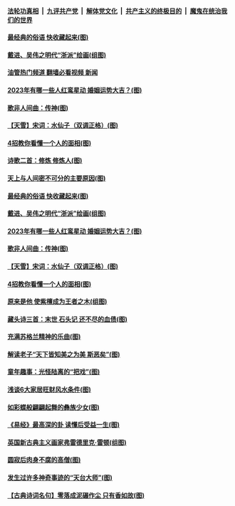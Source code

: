 ####  [法轮功真相](../../../../basic/blob/master/README.md?t=11201002) &nbsp;|&nbsp; [九评共产党](../../../../9ping.md/blob/master/README.md?t=11201002) &nbsp;|&nbsp; [解体党文化](../../../../jtdwh.md/blob/master/README.md?t=11201002)  &nbsp;|&nbsp; [共产主义的终极目的](../../../../gczydzjmd.md/blob/master/README.md?t=11201002) &nbsp;|&nbsp; [魔鬼在统治我们的世界](../../../../mgztzwmdsj.md/blob/master/README.md?t=11201002) 

#### [最经典的俗语 快收藏起来(图)](../pages/p7/1021705.md?t=11201002) 

#### [戴进、吴伟之明代“浙派”绘画(组图)](../pages/p7/1012024.md?t=11201002) 

#### [油管热门频道 翻墙必看视频 新闻](http://129.146.143.75:81/youtube.html?11201002)

#### [2023年有哪一些人红鸾星动 婚姻运势大吉？(图)](../pages/p7/1012127.md?t=11201002) 

#### [歌非人间曲：传神(图)](../pages/p7/1019196.md?t=11201002) 

#### [【天雪】宋词：水仙子（双调正格）(图)](../pages/p7/1021996.md?t=11201002) 

#### [4招教你看懂一个人的面相(图)](../pages/p7/1021477.md?t=11201002) 

#### [诗歌二首：修炼 修炼人(图)](../pages/p7/1021875.md?t=11201002) 

#### [天上与人间密不可分的主要原因(图)](../pages/p7/1019198.md?t=11201002) 

#### [最经典的俗语 快收藏起来(图)](../pages/p7/1021705.md?t=11201002) 

#### [戴进、吴伟之明代“浙派”绘画(组图)](../pages/p7/1012024.md?t=11201002) 

#### [2023年有哪一些人红鸾星动 婚姻运势大吉？(图)](../pages/p7/1012127.md?t=11201002) 

#### [歌非人间曲：传神(图)](../pages/p7/1019196.md?t=11201002) 

#### [【天雪】宋词：水仙子（双调正格）(图)](../pages/p7/1021996.md?t=11201002) 

#### [4招教你看懂一个人的面相(图)](../pages/p7/1021477.md?t=11201002) 

#### [原来是他 使紫檀成为王者之木(组图)](../pages/p7/1009834.md?t=11201002) 

#### [藏头诗三首：末世 石头记 还不尽的血债(图)](../pages/p7/1021793.md?t=11201002) 

#### [充满苏格兰精神的乐曲(图)](../pages/p7/1019030.md?t=11201002) 

#### [解读老子“天下皆知美之为美 斯恶矣”(图)](../pages/p7/1021485.md?t=11201002) 

#### [童年趣事：光怪陆离的“把戏”(图)](../pages/p7/1020066.md?t=11201002) 

#### [浅谈6大家居旺财风水条件(图)](../pages/p7/1018602.md?t=11201002) 

#### [如彩蝶般翩翩起舞的彝族少女(图)](../pages/p7/1019892.md?t=11201002) 

#### [《易经》最高深的卦 读懂后受益一生(图)](../pages/p7/1021476.md?t=11201002) 

#### [英国新古典主义画家弗雷德里克‧雷顿(组图)](../pages/p7/1019680.md?t=11201002) 

#### [圆寂后肉身不腐的高僧(图)](../pages/p7/1021435.md?t=11201002) 

#### [发生过许多神奇事迹的“天台大师”(图)](../pages/p7/1021445.md?t=11201002) 

#### [【古典诗词名句】零落成泥碾作尘 只有香如故(图)](../pages/p7/1020984.md?t=11201002) 

<img src='http://gfw-breaker.win/goodnews/indexes/p7.md' width='0px' height='0px'/>
